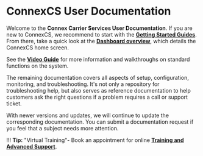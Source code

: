 ConnexCS User Documentation
========================

Welcome to the **Connex Carrier Services User Documentation**. If you are new to ConnexCS, we recommend to start with the **[Getting Started Guides](https://docs.connexcs.com/getting-started/)**. From there, take a quick look at the [**Dashboard overview**](https://docs.connexcs.com/dashboard/), which details the ConnexCS home screen.  

See the [**Video Guide**](https://docs.connexcs.com/video-guide/) for more information and walkthroughs on standard functions on the system. 

The remaining documentation covers all aspects of setup, configuration, monitoring, and troubleshooting. It's not only a repository for troubleshooting help, but also serves as reference documentation to help customers ask the right questions if a problem requires a call or support ticket.

With newer versions and updates, we will continue to update the corresponding documentation. You can submit a documentation request if you feel that a subject needs more attention.

!!! **Tip:** "Virtual Training"-
    Book an appointment for online [**Training and Advanced Support**](https://connexcs.youcanbook.me/).

